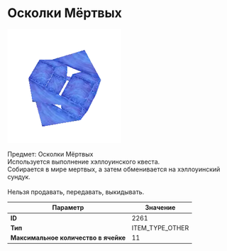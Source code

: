 # Осколки Мёртвых

![Item Image](../img/2261.webp?raw=true)

Предмет: Осколки Мёртвых<br>Используется выполнение хэллоуинского квеста.<br>Собирается в мире мертвых, а затем обменивается на хэллоуинский сундук.<br><br>Нельзя продавать, передавать, выкидывать.


| Параметр | Значение |
|----------|----------|
| **ID** | 2261 |
| **Тип** | ITEM_TYPE_OTHER |
| **Максимальное количество в ячейке** | 11 |


